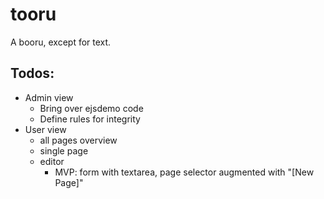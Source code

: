 # tooru
A booru, except for text.
## Todos:
- Admin view
    - Bring over ejsdemo code
    - Define rules for integrity
- User view
    - all pages overview
    - single page
    - editor
        - MVP: form with textarea, page selector augmented with "\[New Page\]"

